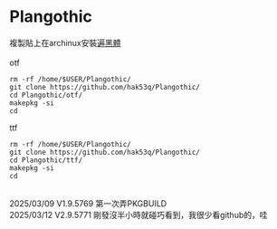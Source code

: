# Plangothic
複製貼上在archinux安裝[遍黑體](https://github.com/Fitzgerald-Porthmouth-Koenigsegg/Plangothic-Project)\
\
otf
```=
rm -rf /home/$USER/Plangothic/
git clone https://github.com/hak53q/Plangothic/
cd Plangothic/otf/
makepkg -si
cd
```
ttf
```=
rm -rf /home/$USER/Plangothic/
git clone https://github.com/hak53q/Plangothic/
cd Plangothic/ttf/
makepkg -si
cd
```
\
2025/03/09 V1.9.5769 第一次弄PKGBUILD\
2025/03/12 V2.9.5771 剛發沒半小時就碰巧看到，我很少看github的，哇
